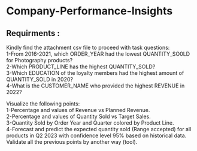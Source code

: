 # Company-Performance-Insights
## Requirments :  
Kindly find the attachment csv file to proceed with task questions:  
1-From 2016-2021, which ORDER_YEAR had the lowest QUANTITY_SO0LD for Photography products?   
2-Which PRODUCT_LINE has the highest QUANTITY_SOLD?   
3-Which EDUCATION of the loyalty members had the highest amount of QUANTITY_SOLD in 2020?  
4-What is the CUSTOMER_NAME who provided the highest REVENUE in 2022?   

Visualize the following points:  
1-Percentage and values of Revenue vs Planned Revenue.  
2-Percentage and values of Quantity Sold vs Target Sales.  
3-Quantity Sold by Order Year and Quarter colored by Product Line.  
4-Forecast and predict the expected quantity sold (Range accepted) for all products in Q2 2023 with confidence level 95% based on historical data.   
Validate all the previous points by another way (tool).
